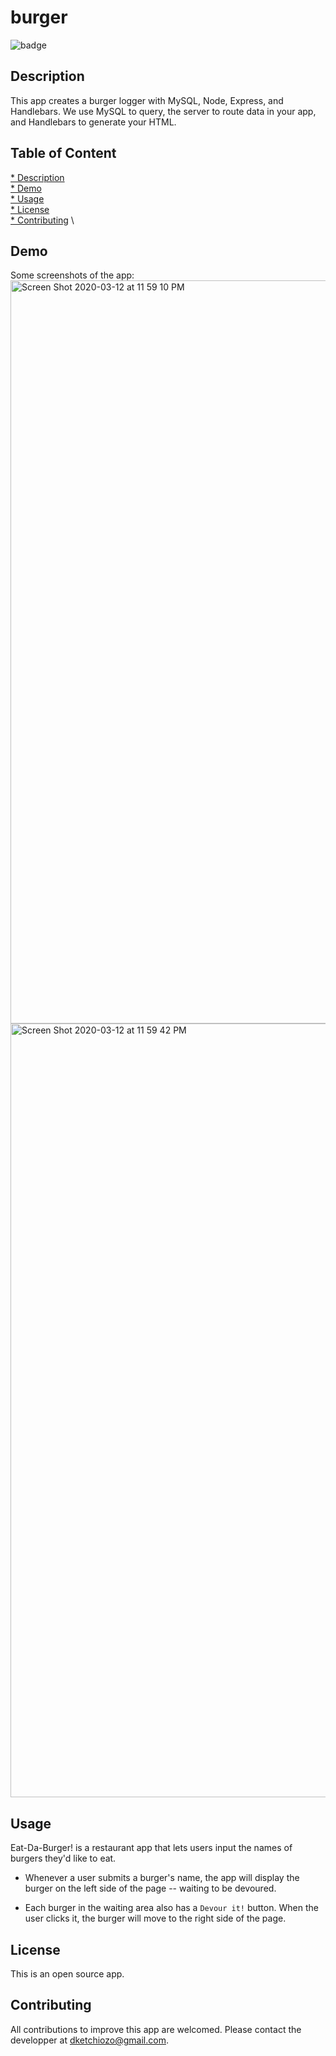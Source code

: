 # burger


![badge](https://img.shields.io/badge/license-MIT-blue)

## Description

This app creates a burger logger with MySQL, Node, Express, and  Handlebars. 
We use MySQL to query, the server to route data in your app, and Handlebars to generate your HTML.

## Table of Content

[* Description](#Description) \
[* Demo](#Demo) \
[* Usage](#Usage) \
[* License](#License) \
[* Contributing](#Contributing) \


## Demo

Some screenshots of the app:\
<img width="1189" alt="Screen Shot 2020-03-12 at 11 59 10 PM" src="https://user-images.githubusercontent.com/58992132/76588646-e2822d00-64bd-11ea-976f-2de565dd9f3b.png">
<img width="1238" alt="Screen Shot 2020-03-12 at 11 59 42 PM" src="https://user-images.githubusercontent.com/58992132/76588643-e01fd300-64bd-11ea-8332-d0f6fdcf932f.png">

## Usage

 Eat-Da-Burger! is a restaurant app that lets users input the names of burgers they'd like to eat.

* Whenever a user submits a burger's name, the app will display the burger on the left side of the page -- waiting to be devoured.

* Each burger in the waiting area also has a `Devour it!` button. When the user clicks it, the burger will move to the right side of the page.

## License

This is an open source app.

## Contributing

All contributions to improve this app are welcomed. Please contact the developper 
at dketchiozo@gmail.com.





